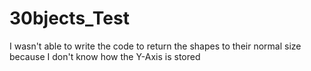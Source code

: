 # 30bjects_Test
I wasn't able to write the code to return the shapes to their normal size because I don't know how the Y-Axis is stored
